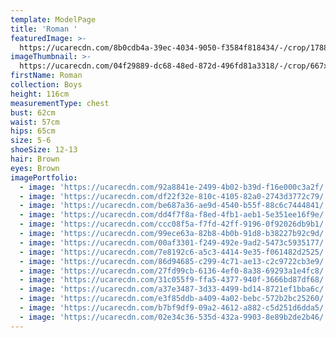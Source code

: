 ```yaml
---
template: ModelPage
title: 'Roman '
featuredImage: >-
  https://ucarecdn.com/8b0cdb4a-39ec-4034-9050-f3584f818434/-/crop/1788x1212/0,70/-/preview/
imageThumbnail: >-
  https://ucarecdn.com/04f29889-dc68-48ed-872d-496fd81a3318/-/crop/667x964/581,187/-/preview/
firstName: Roman
collection: Boys
height: 116cm
measurementType: chest
bust: 62cm
waist: 57cm
hips: 65cm
size: 5-6
shoeSize: 12-13
hair: Brown
eyes: Brown
imagePortfolio:
  - image: 'https://ucarecdn.com/92a8841e-2499-4b02-b39d-f16e000c3a2f/'
  - image: 'https://ucarecdn.com/df22f32e-810c-4105-82a0-2743d3772c79/'
  - image: 'https://ucarecdn.com/be687a36-ae9d-4540-b55f-88c6c7444841/'
  - image: 'https://ucarecdn.com/dd4f7f8a-f8ed-4fb1-aeb1-5e351ee16f9e/'
  - image: 'https://ucarecdn.com/ccc08f5a-f7fd-42ff-9196-0f92026db9b1/'
  - image: 'https://ucarecdn.com/99ece63a-82b8-4b0b-91d8-b38227b92c9d/'
  - image: 'https://ucarecdn.com/00af3301-f249-492e-9ad2-5473c5935177/'
  - image: 'https://ucarecdn.com/7e8192c6-a5c3-4414-9e35-f061482d2525/'
  - image: 'https://ucarecdn.com/86d94685-c299-4c71-ae13-c2c9722cb3e9/'
  - image: 'https://ucarecdn.com/27fd99cb-6136-4ef0-8a38-69293a1e4fc8/'
  - image: 'https://ucarecdn.com/31c055f9-ffa5-4377-940f-3666bd87df68/'
  - image: 'https://ucarecdn.com/a37e3487-3d33-4499-bd14-8721ef1bba6c/'
  - image: 'https://ucarecdn.com/e3f85ddb-a409-4a02-bebc-572b2bc25260/'
  - image: 'https://ucarecdn.com/b7bf9df9-09a2-4612-a882-c5d251d6dda5/'
  - image: 'https://ucarecdn.com/02e34c36-535d-432a-9903-8e89b2de2b46/'
---
```


